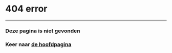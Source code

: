 # 404 error
***
### Deze pagina is niet gevonden
### Keer naar [de hoofdpagina](https://ilt.kuleuven.be/php72/docs/index.md)